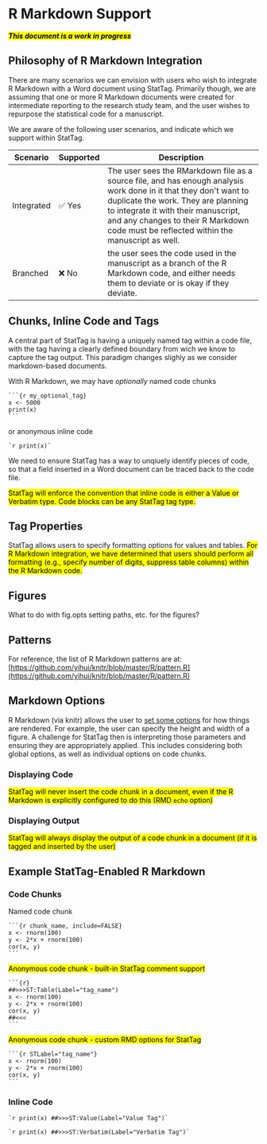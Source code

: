 # R Markdown Support

<mark>***This document is a work in progress***</mark>

## Philosophy of R Markdown Integration
There are many scenarios we can envision with users who wish to integrate R Markdown with a Word document using StatTag.  Primarily though, we are assuming that one or more R Markdown documents were created for intermediate reporting to the research study team, and the user wishes to repurpose the statistical code for a manuscript.

We are aware of the following user scenarios, and indicate which we support within StatTag.

| Scenario | Supported | Description |
| ---------| --------- | ----------- |
| Integrated| :white_check_mark: Yes | The user sees the RMarkdown file as a source file, and has enough analysis work done in it that they don't want to duplicate the work.  They are planning to integrate it with their manuscript, and any changes to their R Markdown code must be reflected within the manuscript as well. |
| Branched | :x: No | the user sees the code used in the manuscript as a branch of the R Markdown code, and either needs them to deviate or is okay if they deviate. |



## Chunks, Inline Code and Tags
A central part of StatTag is having a uniquely named tag within a code file, with the tag having a clearly defined boundary from wich we know to capture the tag output.  This paradigm changes slighly as we consider markdown-based documents.

With R Markdown, we may have *optionally* named code chunks

````
```{r my_optional_tag}
x <- 5000
print(x)
```
````

or anonymous inline code

````
`r print(x)`
````

We need to ensure StatTag has a way to unqiuely identify pieces of code, so that a field inserted in a Word document can be traced back to the code file.

<mark>StatTag will enforce the convention that inline code is either a Value or Verbatim type.  Code blocks can be any StatTag tag type.</mark>

## Tag Properties
StatTag allows users to specify formatting options for values and tables.  <mark>For R Markdown integration, we have determined that users should perform all formatting (e.g., specify number of digits, suppress table columns) within the R Markdown code.</mark>

## Figures
What to do with fig.opts setting paths, etc. for the figures?

## Patterns
For reference, the list of R Markdown patterns are at: [https://github.com/yihui/knitr/blob/master/R/pattern.R](https://github.com/yihui/knitr/blob/master/R/pattern.R)

## Markdown Options
R Markdown (via knitr) allows the user to [set some options](https://yihui.name/knitr/options/#chunk_options) for how things are rendered.  For example, the user can specify the height and width of a figure.  A challenge for StatTag then is interpreting those parameters and ensuring they are appropriately applied.  This includes considering both global options, as well as individual options on code chunks.

### Displaying Code
<mark>StatTag will never insert the code chunk in a document, even if the R Markdown is explicitly configured to do this (RMD `echo` option)</mark>

### Displaying Output
<mark>StatTag will always display the output of a code chunk in a document (if it is tagged and inserted by the user)</mark>

## Example StatTag-Enabled R Markdown
### Code Chunks
Named code chunk

````
```{r chunk_name, include=FALSE}
x <- rnorm(100)
y <- 2*x + rnorm(100)
cor(x, y)
```
````

<mark>Anonymous code chunk - built-in StatTag comment support</mark>

````
```{r}
##>>>ST:Table(Label="tag_name")
x <- rnorm(100)
y <- 2*x + rnorm(100)
cor(x, y)
##<<<
```
````

<mark>Anonymous code chunk - custom RMD options for StatTag</mark>

````
```{r STLabel="tag_name"}
x <- rnorm(100)
y <- 2*x + rnorm(100)
cor(x, y)
```
````

### Inline Code
````
`r print(x) ##>>>ST:Value(Label="Value Tag")`
````

````
`r print(x) ##>>>ST:Verbatim(Label="Verbatim Tag")`
````